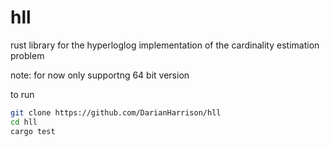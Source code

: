 # hll
 rust library for the hyperloglog implementation of the cardinality estimation problem

 note: for now only supportng 64 bit version

to run
```bash
git clone https://github.com/DarianHarrison/hll
cd hll
cargo test
```